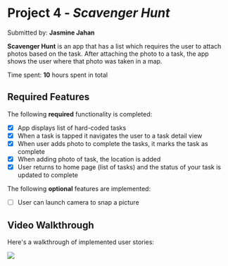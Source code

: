 # Project 4 - *Scavenger Hunt*

Submitted by: **Jasmine Jahan**

**Scavenger Hunt** is an app that has a list which requires the user to attach photos based on the task. After attaching the photo to a task, the app shows the user where that photo was taken in a map.

Time spent: **10** hours spent in total

## Required Features

The following **required** functionality is completed:

- [X] App displays list of hard-coded tasks
- [X] When a task is tapped it navigates the user to a task detail view
- [X] When user adds photo to complete the tasks, it marks the task as complete
- [X] When adding photo of task, the location is added
- [X] User returns to home page (list of tasks) and the status of your task is updated to complete
 
The following **optional** features are implemented:

- [ ] User can launch camera to snap a picture    


## Video Walkthrough

Here's a walkthrough of implemented user stories:


 ![](https://i.imgur.com/aoDiliD.gif)
